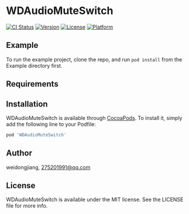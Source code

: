 # WDAudioMuteSwitch

[![CI Status](https://img.shields.io/travis/weidongjiang/WDAudioMuteSwitch.svg?style=flat)](https://travis-ci.org/weidongjiang/WDAudioMuteSwitch)
[![Version](https://img.shields.io/cocoapods/v/WDAudioMuteSwitch.svg?style=flat)](https://cocoapods.org/pods/WDAudioMuteSwitch)
[![License](https://img.shields.io/cocoapods/l/WDAudioMuteSwitch.svg?style=flat)](https://cocoapods.org/pods/WDAudioMuteSwitch)
[![Platform](https://img.shields.io/cocoapods/p/WDAudioMuteSwitch.svg?style=flat)](https://cocoapods.org/pods/WDAudioMuteSwitch)

## Example

To run the example project, clone the repo, and run `pod install` from the Example directory first.

## Requirements

## Installation

WDAudioMuteSwitch is available through [CocoaPods](https://cocoapods.org). To install
it, simply add the following line to your Podfile:

```ruby
pod 'WDAudioMuteSwitch'
```

## Author

weidongjiang, 275201991@qq.com

## License

WDAudioMuteSwitch is available under the MIT license. See the LICENSE file for more info.
